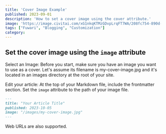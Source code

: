 ```yaml
---
title: 'Cover Image Example'
published: 2023-09-01
description: 'How to set a cover image using the cover attribute.'
image: 'https://image.civitai.com/xG1nkqKTMzGDvpLrqFT7WA/208fc754-890d-4adb-9753-2c963332675d/width=2048/01651-1456859105-(colour_1.5),girl,_Blue,yellow,green,cyan,purple,red,pink,_best,8k,UHD,masterpiece,male%20focus,%201boy,gloves,%20ponytail,%20long%20hair,.jpeg'
tags: ["Fuwari", "Blogging", "Customization"]
category: 
---
```


## Set the cover image using the `image` attribute

Select an Image: Before you start, make sure you have an image you want to use as a cover. Let's assume its filename is my-cover-image.jpg and it's located in an images directory at the root of your site.

Edit your article: At the top of your Markdown file, include the frontmatter section. Set the `image` attribute to the path of your image file.

```markdown
---
title: "Your Article Title"
published: 2023-10-05
image: "/images/my-cover-image.jpg"
---
```
Web URLs are also supported.
